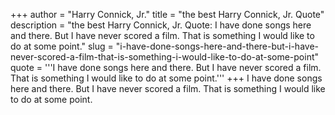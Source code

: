 +++
author = "Harry Connick, Jr."
title = "the best Harry Connick, Jr. Quote"
description = "the best Harry Connick, Jr. Quote: I have done songs here and there. But I have never scored a film. That is something I would like to do at some point."
slug = "i-have-done-songs-here-and-there-but-i-have-never-scored-a-film-that-is-something-i-would-like-to-do-at-some-point"
quote = '''I have done songs here and there. But I have never scored a film. That is something I would like to do at some point.'''
+++
I have done songs here and there. But I have never scored a film. That is something I would like to do at some point.
